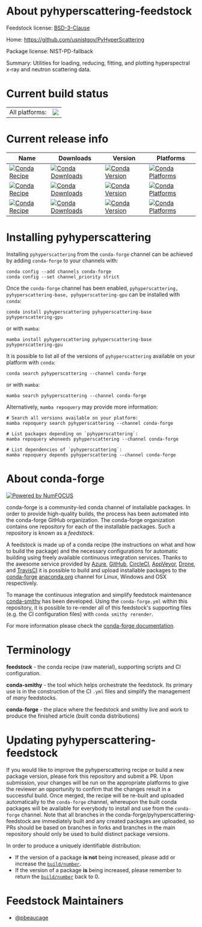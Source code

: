 About pyhyperscattering-feedstock
=================================

Feedstock license: [BSD-3-Clause](https://github.com/conda-forge/pyhyperscattering-feedstock/blob/main/LICENSE.txt)

Home: https://github.com/usnistgov/PyHyperScattering

Package license: NIST-PD-fallback

Summary: Utilities for loading, reducing, fitting, and plotting hyperspectral x-ray and neutron scattering data.

Current build status
====================


<table><tr><td>All platforms:</td>
    <td>
      <a href="https://dev.azure.com/conda-forge/feedstock-builds/_build/latest?definitionId=23314&branchName=main">
        <img src="https://dev.azure.com/conda-forge/feedstock-builds/_apis/build/status/pyhyperscattering-feedstock?branchName=main">
      </a>
    </td>
  </tr>
</table>

Current release info
====================

| Name | Downloads | Version | Platforms |
| --- | --- | --- | --- |
| [![Conda Recipe](https://img.shields.io/badge/recipe-pyhyperscattering-green.svg)](https://anaconda.org/conda-forge/pyhyperscattering) | [![Conda Downloads](https://img.shields.io/conda/dn/conda-forge/pyhyperscattering.svg)](https://anaconda.org/conda-forge/pyhyperscattering) | [![Conda Version](https://img.shields.io/conda/vn/conda-forge/pyhyperscattering.svg)](https://anaconda.org/conda-forge/pyhyperscattering) | [![Conda Platforms](https://img.shields.io/conda/pn/conda-forge/pyhyperscattering.svg)](https://anaconda.org/conda-forge/pyhyperscattering) |
| [![Conda Recipe](https://img.shields.io/badge/recipe-pyhyperscattering--base-green.svg)](https://anaconda.org/conda-forge/pyhyperscattering-base) | [![Conda Downloads](https://img.shields.io/conda/dn/conda-forge/pyhyperscattering-base.svg)](https://anaconda.org/conda-forge/pyhyperscattering-base) | [![Conda Version](https://img.shields.io/conda/vn/conda-forge/pyhyperscattering-base.svg)](https://anaconda.org/conda-forge/pyhyperscattering-base) | [![Conda Platforms](https://img.shields.io/conda/pn/conda-forge/pyhyperscattering-base.svg)](https://anaconda.org/conda-forge/pyhyperscattering-base) |
| [![Conda Recipe](https://img.shields.io/badge/recipe-pyhyperscattering--gpu-green.svg)](https://anaconda.org/conda-forge/pyhyperscattering-gpu) | [![Conda Downloads](https://img.shields.io/conda/dn/conda-forge/pyhyperscattering-gpu.svg)](https://anaconda.org/conda-forge/pyhyperscattering-gpu) | [![Conda Version](https://img.shields.io/conda/vn/conda-forge/pyhyperscattering-gpu.svg)](https://anaconda.org/conda-forge/pyhyperscattering-gpu) | [![Conda Platforms](https://img.shields.io/conda/pn/conda-forge/pyhyperscattering-gpu.svg)](https://anaconda.org/conda-forge/pyhyperscattering-gpu) |

Installing pyhyperscattering
============================

Installing `pyhyperscattering` from the `conda-forge` channel can be achieved by adding `conda-forge` to your channels with:

```
conda config --add channels conda-forge
conda config --set channel_priority strict
```

Once the `conda-forge` channel has been enabled, `pyhyperscattering, pyhyperscattering-base, pyhyperscattering-gpu` can be installed with `conda`:

```
conda install pyhyperscattering pyhyperscattering-base pyhyperscattering-gpu
```

or with `mamba`:

```
mamba install pyhyperscattering pyhyperscattering-base pyhyperscattering-gpu
```

It is possible to list all of the versions of `pyhyperscattering` available on your platform with `conda`:

```
conda search pyhyperscattering --channel conda-forge
```

or with `mamba`:

```
mamba search pyhyperscattering --channel conda-forge
```

Alternatively, `mamba repoquery` may provide more information:

```
# Search all versions available on your platform:
mamba repoquery search pyhyperscattering --channel conda-forge

# List packages depending on `pyhyperscattering`:
mamba repoquery whoneeds pyhyperscattering --channel conda-forge

# List dependencies of `pyhyperscattering`:
mamba repoquery depends pyhyperscattering --channel conda-forge
```


About conda-forge
=================

[![Powered by
NumFOCUS](https://img.shields.io/badge/powered%20by-NumFOCUS-orange.svg?style=flat&colorA=E1523D&colorB=007D8A)](https://numfocus.org)

conda-forge is a community-led conda channel of installable packages.
In order to provide high-quality builds, the process has been automated into the
conda-forge GitHub organization. The conda-forge organization contains one repository
for each of the installable packages. Such a repository is known as a *feedstock*.

A feedstock is made up of a conda recipe (the instructions on what and how to build
the package) and the necessary configurations for automatic building using freely
available continuous integration services. Thanks to the awesome service provided by
[Azure](https://azure.microsoft.com/en-us/services/devops/), [GitHub](https://github.com/),
[CircleCI](https://circleci.com/), [AppVeyor](https://www.appveyor.com/),
[Drone](https://cloud.drone.io/welcome), and [TravisCI](https://travis-ci.com/)
it is possible to build and upload installable packages to the
[conda-forge](https://anaconda.org/conda-forge) [anaconda.org](https://anaconda.org/)
channel for Linux, Windows and OSX respectively.

To manage the continuous integration and simplify feedstock maintenance
[conda-smithy](https://github.com/conda-forge/conda-smithy) has been developed.
Using the ``conda-forge.yml`` within this repository, it is possible to re-render all of
this feedstock's supporting files (e.g. the CI configuration files) with ``conda smithy rerender``.

For more information please check the [conda-forge documentation](https://conda-forge.org/docs/).

Terminology
===========

**feedstock** - the conda recipe (raw material), supporting scripts and CI configuration.

**conda-smithy** - the tool which helps orchestrate the feedstock.
                   Its primary use is in the construction of the CI ``.yml`` files
                   and simplify the management of *many* feedstocks.

**conda-forge** - the place where the feedstock and smithy live and work to
                  produce the finished article (built conda distributions)


Updating pyhyperscattering-feedstock
====================================

If you would like to improve the pyhyperscattering recipe or build a new
package version, please fork this repository and submit a PR. Upon submission,
your changes will be run on the appropriate platforms to give the reviewer an
opportunity to confirm that the changes result in a successful build. Once
merged, the recipe will be re-built and uploaded automatically to the
`conda-forge` channel, whereupon the built conda packages will be available for
everybody to install and use from the `conda-forge` channel.
Note that all branches in the conda-forge/pyhyperscattering-feedstock are
immediately built and any created packages are uploaded, so PRs should be based
on branches in forks and branches in the main repository should only be used to
build distinct package versions.

In order to produce a uniquely identifiable distribution:
 * If the version of a package **is not** being increased, please add or increase
   the [``build/number``](https://docs.conda.io/projects/conda-build/en/latest/resources/define-metadata.html#build-number-and-string).
 * If the version of a package **is** being increased, please remember to return
   the [``build/number``](https://docs.conda.io/projects/conda-build/en/latest/resources/define-metadata.html#build-number-and-string)
   back to 0.

Feedstock Maintainers
=====================

* [@pbeaucage](https://github.com/pbeaucage/)

